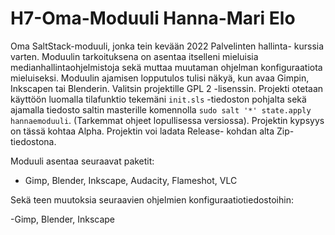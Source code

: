 # H7-Oma-Moduuli Hanna-Mari Elo

Oma SaltStack-moduuli, jonka tein kevään 2022 Palvelinten hallinta- kurssia varten. Moduulin tarkoituksena on asentaa itselleni mieluisia medianhallintaohjelmistoja sekä muttaa muutaman ohjelman konfiguraatiota mieluiseksi. Moduulin ajamisen lopputulos tulisi näkyä, kun avaa Gimpin, Inkscapen tai Blenderin. Valitsin projektille GPL 2 -lisenssin. Projekti otetaan käyttöön luomalla tilafunktio tekemäni `init.sls` -tiedoston pohjalta sekä ajamalla tiedosto saltin masterille komennolla `sudo salt '*' state.apply hannaemoduuli`. (Tarkemmat ohjeet lopullisessa versiossa). Projektin kypsyys on tässä kohtaa Alpha. Projektin voi ladata Release- kohdan alta Zip- tiedostona.

Moduuli asentaa seuraavat paketit:

- Gimp, Blender, Inkscape, Audacity, Flameshot, VLC

Sekä teen muutoksia seuraavien ohjelmien konfiguraatiotiedostoihin:

-Gimp, Blender, Inkscape

